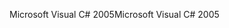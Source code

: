 <span data-ttu-id="5bc8e-101">Microsoft Visual C# 2005</span><span class="sxs-lookup"><span data-stu-id="5bc8e-101">Microsoft Visual C# 2005</span></span>